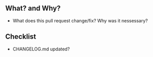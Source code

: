 ## What? and Why?
  - What does this pull request change/fix? Why was it nessessary?

## Checklist
  - CHANGELOG.md updated?